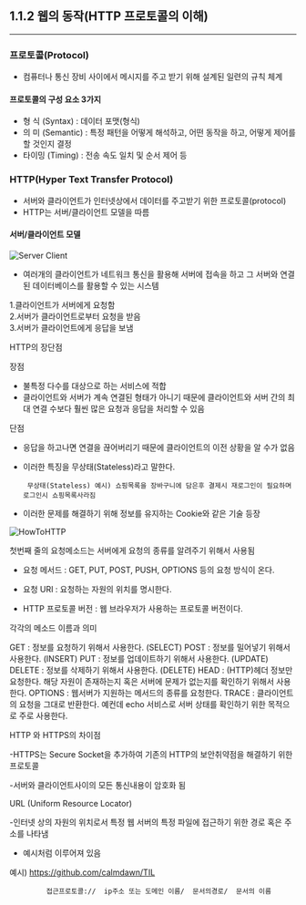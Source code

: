 ## 1.1.2 웹의 동작(HTTP 프로토콜의 이해)

---


### 프로토콜(Protocol)

 -  컴퓨터나 통신 장비 사이에서 메시지를 주고 받기 위해 설계된 일련의 규칙 체계



#### 프로토콜의 구성 요소 3가지

- 형   식 (Syntax)          :  데이터 포맷(형식)<br>
- 의   미 (Semantic)      :  특정 패턴을 어떻게 해석하고, 어떤 동작을 하고, 어떻게 제어를  할 것인지 결정<br>
- 타이밍 (Timing)          :  전송 속도 일치 및 순서 제어 등





### HTTP(Hyper Text Transfer Protocol)

- 서버와 클라이언트가 인터넷상에서 데이터를 주고받기 위한 프로토콜(protocol)<br>
- HTTP는 서버/클라이언트 모델을 따름

#### 서버/클라이언트 모델

![Server Client](https://user-images.githubusercontent.com/46203866/89548843-7de7b600-d842-11ea-91a1-be79964cb3df.png)

 - 여러개의 클라이언트가 네트워크 통신을 활용해 서버에 접속을 하고 그 서버와 연결된 데이터베이스를 활용할 수 있는 시스템

1.클라이언트가 서버에게 요청함<br>
2.서버가 클라이언트로부터 요청을 받음<br>
3.서버가 클라이언트에게 응답을 보냄<br>

HTTP의 장단점



장점
- 불특정 다수를 대상으로 하는 서비스에 적합
- 클라이언트와 서버가 계속 연결된 형태가 아니기 때문에 클라이언트와 서버 간의 최대 연결 수보다 훨씬 많은 요청과 응답을 처리할 수 있음



단점
- 응답을 하고나면 연결을 끊어버리기 때문에 클라이언트의 이전 상황을 알 수가 없음
- 이러한 특징을 무상태(Stateless)라고 말한다.

       무상태(Stateless) 예시) 쇼핑목록을 장바구니에 담은후 결제시 재로그인이 필요하며 로그인시 쇼핑목록사라짐
- 이러한 문제를 해결하기 위해 정보를 유지하는 Cookie와 같은 기술 등장


![HowToHTTP](https://user-images.githubusercontent.com/46203866/89549282-15e59f80-d843-11ea-94cd-2841cd8a21f5.png)

첫번째 줄의 요청메소드는 서버에게 요청의 종류를 알려주기 위해서 사용됨



- 요청 메서드 : GET, PUT, POST, PUSH, OPTIONS 등의 요청 방식이 온다.

- 요청 URI : 요청하는 자원의 위치를 명시한다.

- HTTP 프로토콜 버전 : 웹 브라우저가 사용하는 프로토콜 버전이다.



각각의 메소드 이름과 의미

 

GET : 정보를 요청하기 위해서 사용한다. (SELECT)
POST : 정보를 밀어넣기 위해서 사용한다. (INSERT)
PUT : 정보를 업데이트하기 위해서 사용한다. (UPDATE)
DELETE : 정보를 삭제하기 위해서 사용한다. (DELETE)
HEAD : (HTTP)헤더 정보만 요청한다. 해당 자원이 존재하는지 혹은 서버에 문제가 없는지를 확인하기 위해서 사용한다.
OPTIONS : 웹서버가 지원하는 메서드의 종류를 요청한다.
TRACE : 클라이언트의 요청을 그대로 반환한다. 예컨데 echo 서비스로 서버 상태를 확인하기 위한 목적으로 주로 사용한다.


HTTP 와 HTTPS의 차이점

-HTTPS는 Secure Socket을 추가하여 기존의 HTTP의 보안취약점을 해결하기 위한 프로토콜

-서버와 클라이언트사이의 모든 통신내용이 암호화 됨

URL (Uniform Resource Locator)

-인터넷 상의 자원의 위치로서 특정 웹 서버의 특정 파일에 접근하기 위한 경로 혹은 주소를 나타냄

- 예시처럼 이루어져 있음



예시)     https://github.com/calmdawn/TIL

             접근프로토콜://  ip주소 또는 도메인 이름/  문서의경로/  문서의 이름 


